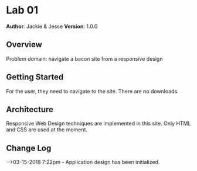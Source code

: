 # Lab 01

**Author**: Jackie & Jesse
**Version**: 1.0.0 

## Overview
Problem domain: navigate a bacon site from a responsive design

## Getting Started
For the user, they need to navigate to the site.  There are no downloads.

## Architecture
Responsive Web Design techniques are implemented in this site.  Only HTML and CSS are used at the moment.

## Change Log
<!-- Use this are to document the iterative changes made to your application as each feature is successfully implemented. Use time stamps. Here's an examples:

01-01-2001 4:59pm - Application now has a fully-functional express server, with GET and POST routes for the book resource.

## Credits and Collaborations
<!-- Give credit (and a link) to other people or resources that helped you build this application. -->
-->03-15-2018 7:22pm - Application design has been initialized.